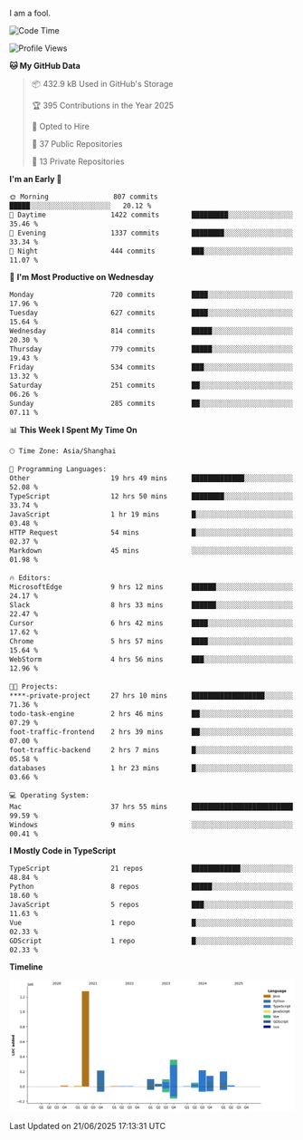 I am a fool.

<!--START_SECTION:waka-->
![Code Time](http://img.shields.io/badge/Code%20Time-3%2C197%20hrs%2032%20mins-blue)

![Profile Views](http://img.shields.io/badge/Profile%20Views-1-blue)

**🐱 My GitHub Data** 

> 📦 432.9 kB Used in GitHub's Storage 
 > 
> 🏆 395 Contributions in the Year 2025
 > 
> 💼 Opted to Hire
 > 
> 📜 37 Public Repositories 
 > 
> 🔑 13 Private Repositories 
 > 
**I'm an Early 🐤** 

```text
🌞 Morning                807 commits         █████░░░░░░░░░░░░░░░░░░░░   20.12 % 
🌆 Daytime                1422 commits        █████████░░░░░░░░░░░░░░░░   35.46 % 
🌃 Evening                1337 commits        ████████░░░░░░░░░░░░░░░░░   33.34 % 
🌙 Night                  444 commits         ███░░░░░░░░░░░░░░░░░░░░░░   11.07 % 
```
📅 **I'm Most Productive on Wednesday** 

```text
Monday                   720 commits         ████░░░░░░░░░░░░░░░░░░░░░   17.96 % 
Tuesday                  627 commits         ████░░░░░░░░░░░░░░░░░░░░░   15.64 % 
Wednesday                814 commits         █████░░░░░░░░░░░░░░░░░░░░   20.30 % 
Thursday                 779 commits         █████░░░░░░░░░░░░░░░░░░░░   19.43 % 
Friday                   534 commits         ███░░░░░░░░░░░░░░░░░░░░░░   13.32 % 
Saturday                 251 commits         ██░░░░░░░░░░░░░░░░░░░░░░░   06.26 % 
Sunday                   285 commits         ██░░░░░░░░░░░░░░░░░░░░░░░   07.11 % 
```


📊 **This Week I Spent My Time On** 

```text
🕑︎ Time Zone: Asia/Shanghai

💬 Programming Languages: 
Other                    19 hrs 49 mins      █████████████░░░░░░░░░░░░   52.08 % 
TypeScript               12 hrs 50 mins      ████████░░░░░░░░░░░░░░░░░   33.74 % 
JavaScript               1 hr 19 mins        █░░░░░░░░░░░░░░░░░░░░░░░░   03.48 % 
HTTP Request             54 mins             █░░░░░░░░░░░░░░░░░░░░░░░░   02.37 % 
Markdown                 45 mins             ░░░░░░░░░░░░░░░░░░░░░░░░░   01.98 % 

🔥 Editors: 
MicrosoftEdge            9 hrs 12 mins       ██████░░░░░░░░░░░░░░░░░░░   24.17 % 
Slack                    8 hrs 33 mins       ██████░░░░░░░░░░░░░░░░░░░   22.47 % 
Cursor                   6 hrs 42 mins       ████░░░░░░░░░░░░░░░░░░░░░   17.62 % 
Chrome                   5 hrs 57 mins       ████░░░░░░░░░░░░░░░░░░░░░   15.64 % 
WebStorm                 4 hrs 56 mins       ███░░░░░░░░░░░░░░░░░░░░░░   12.96 % 

🐱‍💻 Projects: 
****-private-project     27 hrs 10 mins      ██████████████████░░░░░░░   71.36 % 
todo-task-engine         2 hrs 46 mins       ██░░░░░░░░░░░░░░░░░░░░░░░   07.29 % 
foot-traffic-frontend    2 hrs 39 mins       ██░░░░░░░░░░░░░░░░░░░░░░░   07.00 % 
foot-traffic-backend     2 hrs 7 mins        █░░░░░░░░░░░░░░░░░░░░░░░░   05.58 % 
databases                1 hr 23 mins        █░░░░░░░░░░░░░░░░░░░░░░░░   03.66 % 

💻 Operating System: 
Mac                      37 hrs 55 mins      █████████████████████████   99.59 % 
Windows                  9 mins              ░░░░░░░░░░░░░░░░░░░░░░░░░   00.41 % 
```

**I Mostly Code in TypeScript** 

```text
TypeScript               21 repos            ████████████░░░░░░░░░░░░░   48.84 % 
Python                   8 repos             █████░░░░░░░░░░░░░░░░░░░░   18.60 % 
JavaScript               5 repos             ███░░░░░░░░░░░░░░░░░░░░░░   11.63 % 
Vue                      1 repo              █░░░░░░░░░░░░░░░░░░░░░░░░   02.33 % 
GDScript                 1 repo              █░░░░░░░░░░░░░░░░░░░░░░░░   02.33 % 
```



**Timeline**

![Lines of Code chart](https://raw.githubusercontent.com/VeejaLiu/VeejaLiu/master/assets/bar_graph.png)


 Last Updated on 21/06/2025 17:13:31 UTC
<!--END_SECTION:waka-->

